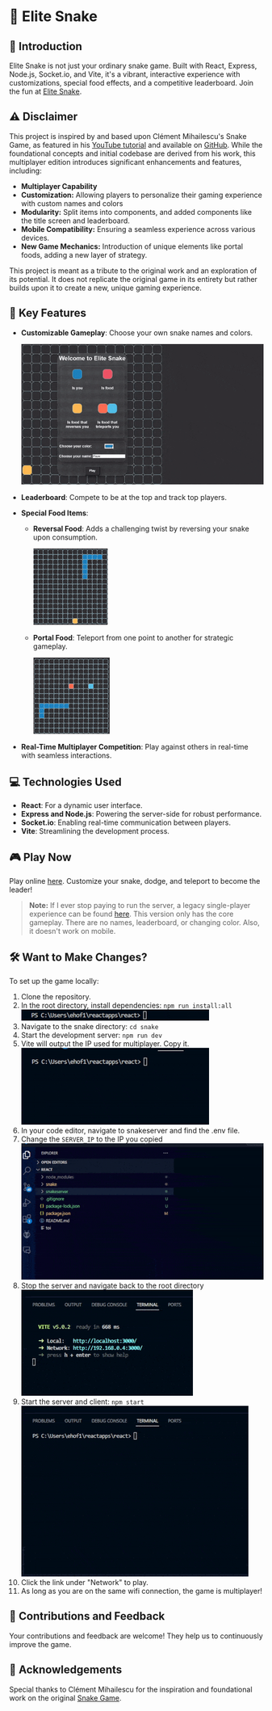 # 🐍 Elite Snake

## 🚀 Introduction
Elite Snake is not just your ordinary snake game. Built with React, Express, Node.js, Socket.io, and Vite, it's a vibrant, interactive experience with customizations, special food effects, and a competitive leaderboard. Join the fun at [Elite Snake](http://23.239.5.150:3000/).

## ⚠️ Disclaimer
This project is inspired by and based upon Clément Mihailescu's Snake Game, as featured in his [YouTube tutorial](https://www.youtube.com/watch?v=7Rkib_fvowE) and available on [GitHub](https://github.com/clementmihailescu/Snake-Game-Reverse-LL-Tutorial). While the foundational concepts and initial codebase are derived from his work, this multiplayer edition introduces significant enhancements and features, including:

- **Multiplayer Capability** 
- **Customization:** Allowing players to personalize their gaming experience with custom names and colors
- **Modularity:** Split items into components, and added components like the title screen and leaderboard.
- **Mobile Compatibility:** Ensuring a seamless experience across various devices.
- **New Game Mechanics:** Introduction of unique elements like portal foods, adding a new layer of strategy.

This project is meant as a tribute to the original work and an exploration of its potential. It does not replicate the original game in its entirety but rather builds upon it to create a new, unique gaming experience.


## 🌟 Key Features
- **Customizable Gameplay**: Choose your own snake names and colors.

  ![Alt Text](./gifs/colorchange.gif)
- **Leaderboard**: Compete to be at the top and track top players.
- **Special Food Items**: 
  - **Reversal Food**: Adds a challenging twist by reversing your snake upon consumption.

    ![Alt Text](./gifs/reversefood.gif)
  - **Portal Food**: Teleport from one point to another for strategic gameplay.
 
    ![Alt Text](./gifs/portalfood.gif)
- **Real-Time Multiplayer Competition**: Play against others in real-time with seamless interactions.

## 💻 Technologies Used
- **React**: For a dynamic user interface.
- **Express and Node.js**: Powering the server-side for robust performance.
- **Socket.io**: Enabling real-time communication between players.
- **Vite**: Streamlining the development process.

## 🎮 Play Now
Play online [here](http://23.239.5.150:3000/). Customize your snake, dodge, and teleport to become the leader!

> **Note:** If I ever stop paying to run the server, a legacy single-player experience can be found [here](https://theehofman.github.io/snake2/). This version only has the core gameplay. There are no names, leaderboard, or changing color. Also, it doesn't work on mobile.

## 🛠 Want to Make Changes?
To set up the game locally:
1. Clone the repository.
2. In the root directory, install dependencies: `npm run install:all`  
    ![Alt Text](./gifs/npm%20install%20gif.gif)
3. Navigate to the snake directory: `cd snake`
4. Start the development server: `npm run dev`
5. Vite will output the IP used for multiplayer. Copy it.  
    ![Alt Text](./gifs/cd%20and%20run%20dev%20gif.gif)
6. In your code editor, navigate to snakeserver and find the .env file.
7. Change the `SERVER_IP` to the IP you copied  
    ![Alt Text](./gifs/change%20file%20gif.gif)
8. Stop the server and navigate back to the root directory  
    ![Alt Text](./gifs/backtracking%20gif.gif)
9. Start the server and client: `npm start`  
    ![Alt Text](./gifs/starting%20server%20gif.gif)   
10. Click the link under "Network" to play.
11. As long as you are on the same wifi connection, the game is multiplayer!

## 💬 Contributions and Feedback
Your contributions and feedback are welcome! They help us to continuously improve the game.

## 🙏 Acknowledgements
Special thanks to Clément Mihailescu for the inspiration and foundational work on the original [Snake Game](https://github.com/clementmihailescu/Snake-Game-Reverse-LL-Tutorial).

